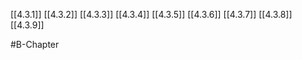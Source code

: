 [[4.3.1]]
[[4.3.2]]
[[4.3.3]]
[[4.3.4]]
[[4.3.5]]
[[4.3.6]]
[[4.3.7]]
[[4.3.8]]
[[4.3.9]]

#B-Chapter 
